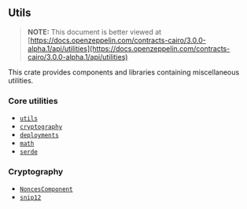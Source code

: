 ## Utils

> **NOTE:** This document is better viewed at [https://docs.openzeppelin.com/contracts-cairo/3.0.0-alpha.1/api/utilities](https://docs.openzeppelin.com/contracts-cairo/3.0.0-alpha.1/api/utilities)

This crate provides components and libraries containing miscellaneous utilities.

### Core utilities

- [`utils`](https://docs.openzeppelin.com/contracts-cairo/3.0.0-alpha.1/api/utilities#utils)
- [`cryptography`](https://docs.openzeppelin.com/contracts-cairo/3.0.0-alpha.1/api/utilities#cryptography)
- [`deployments`](https://docs.openzeppelin.com/contracts-cairo/3.0.0-alpha.1/api/utilities#deployments)
- [`math`](https://docs.openzeppelin.com/contracts-cairo/3.0.0-alpha.1/api/utilities#math)
- [`serde`](https://docs.openzeppelin.com/contracts-cairo/3.0.0-alpha.1/api/utilities#serde)

### Cryptography

- [`NoncesComponent`](https://docs.openzeppelin.com/contracts-cairo/3.0.0-alpha.1/api/utilities#NoncesComponent)
- [`snip12`](https://docs.openzeppelin.com/contracts-cairo/3.0.0-alpha.1/api/utilities#snip12)
